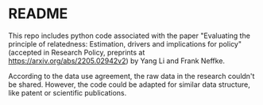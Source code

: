 # README

This repo includes python code associated with the paper "Evaluating the principle of relatedness: Estimation, drivers and implications for policy" (accepted in Research Policy, preprints at https://arxiv.org/abs/2205.02942v2) by Yang Li and Frank Neffke.

According to the data use agreement, the raw data in the research couldn't be shared. However, the code could be adapted for similar data structure, like patent or scientific publications.

